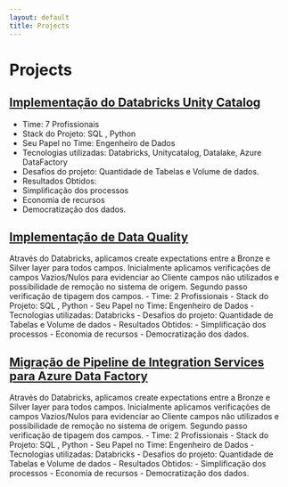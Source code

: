 ```yaml
---
layout: default
title: Projects
---
```

# Projects

## [Implementação do Databricks Unity Catalog](#de_project1)
<!--### Description
  A detailed description of Project 1, 
 - the technologies used, 
 - the challenges faced, 
 - and the results. -->
- Time: 7 Profissionais
- Stack do Projeto: SQL , Python
- Seu Papel no Time: Engenheiro de Dados
- Tecnologias utilizadas: Databricks, Unitycatalog, Datalake, Azure DataFactory
- Desafios do projeto: Quantidade de Tabelas e Volume de dados.
- Resultados Obtidos: 
- Simplificação dos processos
- Economia de recursos
- Democratização dos dados.

<!--### Technologies
- Technology 1
- Technology 2
- Technology 3
-->

## [Implementação de Data Quality](#de_project2)
 Através do Databricks, aplicamos create expectations entre a Bronze e Silver layer para todos campos.
 Inicialmente aplicamos verificações de campos Vazios/Nulos para evidenciar ao Cliente campos não utilizados e possibilidade de remoção no sistema de origem.
 Segundo passo verificação de tipagem dos campos.
	 - Time: 2 Profissionais
	 - Stack do Projeto: SQL , Python
	 - Seu Papel no Time: Engenheiro de Dados
	 - Tecnologias utilizadas: Databricks
	 - Desafios do projeto: Quantidade de Tabelas e Volume de dados
     - Resultados Obtidos: 
        - Simplificação dos processos
        - Economia de recursos
        - Democratização dos dados.

## [Migração de Pipeline de Integration Services para Azure Data Factory](#de_project3)
 Através do Databricks, aplicamos create expectations entre a Bronze e Silver layer para todos campos.
 Inicialmente aplicamos verificações de campos Vazios/Nulos para evidenciar ao Cliente campos não utilizados e possibilidade de remoção no sistema de origem.
 Segundo passo verificação de tipagem dos campos.
	 - Time: 2 Profissionais
	 - Stack do Projeto: SQL , Python
	 - Seu Papel no Time: Engenheiro de Dados
	 - Tecnologias utilizadas: Databricks
	 - Desafios do projeto: Quantidade de Tabelas e Volume de dados
     - Resultados Obtidos: 
        - Simplificação dos processos
        - Economia de recursos
        - Democratização dos dados.